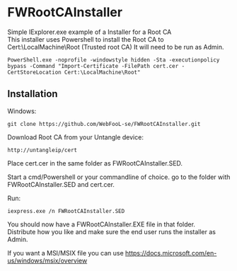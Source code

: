 # FWRootCAInstaller
Simple IExplorer.exe example of a Installer for a Root CA  
This installer uses Powershell to install the Root CA to Cert:\LocalMachine\Root (Trusted root CA) It will need to be run as Admin.  
```
PowerShell.exe -noprofile -windowstyle hidden -Sta -executionpolicy bypass -Command "Import-Certificate -FilePath cert.cer -CertStoreLocation Cert:\LocalMachine\Root"
```
## Installation

Windows:
```
git clone https://github.com/WebFooL-se/FWRootCAInstaller.git 
```

Download Root CA from your Untangle device:
```
http://untangleip/cert
```

Place cert.cer in the same folder as FWRootCAInstaller.SED.

Start a cmd/Powershell or your commandline of choice. 
go to the folder with FWRootCAInstaller.SED and cert.cer.

Run:
```
iexpress.exe /n FWRootCAInstaller.SED
```

You should now have a FWRootCAInstaller.EXE file in that folder.  
Distribute how you like and make sure the end user runs the installer as Admin.  

If you want a MSI/MSIX file you can use https://docs.microsoft.com/en-us/windows/msix/overview  
